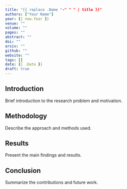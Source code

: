 ```yaml
---
title: "{{ replace .Name "-" " " | title }}"
authors: ["Your Name"]
year: {{ now.Year }}
venue: ""
volume: ""
pages: ""
abstract: ""
doi: ""
arxiv: ""
github: ""
website: ""
tags: []
date: {{ .Date }}
draft: true
---
```


## Introduction

Brief introduction to the research problem and motivation.

## Methodology

Describe the approach and methods used.

## Results

Present the main findings and results.

## Conclusion

Summarize the contributions and future work.

